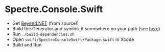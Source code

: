 # Spectre.Console.Swift

- Get [Beyond.NET](https://github.com/royalapplications/beyondnet) (from source!)
- Build the Generator and symlink it somewhere on your path (see [here](https://github.com/royalapplications/beyondnet?tab=readme-ov-file#generator-executable))
- Run `./build-dependencies.sh`
- Open `swift/SpectreConsoleSwift/Package.swift` in Xcode
- Build and Run
